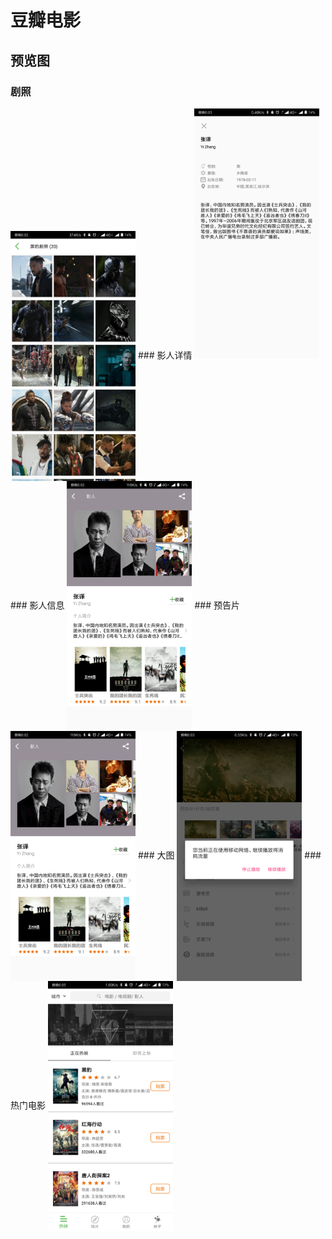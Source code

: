 # 豆瓣电影

## 预览图


### 剧照
<img src="https://raw.githubusercontent.com/tony-xxw/MovieDouban/master/photo/still.png" height = "400" align=center />
### 影人详情
<img src="https://raw.githubusercontent.com/tony-xxw/MovieDouban/master/photo/detail.png" height = "400"  align=right/>
### 影人信息
<img src="https://raw.githubusercontent.com/tony-xxw/MovieDouban/master/photo/actir.png" height = "400"  align=center />
### 预告片
<img src="https://raw.githubusercontent.com/tony-xxw/MovieDouban/master/photo/actir.png" height = "400"  align=center />
### 大图
<img src="https://raw.githubusercontent.com/tony-xxw/MovieDouban/master/photo/prevue.png" height = "400"  align=center />
### 热门电影
<img src="https://raw.githubusercontent.com/tony-xxw/MovieDouban/master/photo/hot.png" height = "400"  align=center />


